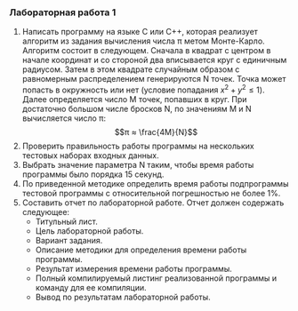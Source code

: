 ### Лабораторная работа 1
1. Написать программу на языке C или C++, которая реализует алгоритм из задания вычисления числа π метом Монте-Карло. Алгоритм состоит в следующем. Сначала в квадрат с центром в начале координат и со стороной два вписывается круг с единичным радиусом. Затем в этом квадрате случайным образом с pавномерным распределением генерируются N точек. Точка может попасть в окружность или нет (условие попадания $x^2 + y^2 ≤ 1$). Далее определяется число M точек, попавших в круг. При достаточно большом числе бросков N, по значениям M и N вычисляется число π:
$$π ≈ \frac{4M}{N}$$
2. Проверить правильность работы программы на нескольких тестовых
наборах входных данных.
3. Выбрать значение параметра N таким, чтобы время работы программы
было порядка 15 секунд.
4. По приведенной методике определить время работы подпрограммы
тестовой программы с относительной погрешностью не более 1%.
5. Составить отчет по лабораторной работе. Отчет должен содержать
следующее:
    - Титульный лист.
    - Цель лабораторной работы.
    - Вариант задания.
    - Описание методики для определения времени работы
программы.
    - Результат измерения времени работы программы.
    - Полный компилируемый листинг реализованной программы и
команду для ее компиляции.
    - Вывод по результатам лабораторной работы.